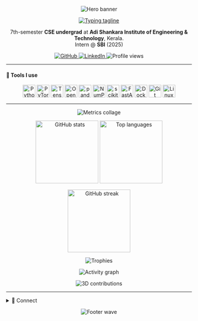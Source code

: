 <!--  █████ M Y   G I T H U B   P R O F I L E  █████  -->

<!-- ——— Hero Banner ——— -->
<p align="center">
  <img src="https://capsule-render.vercel.app/api?type=wave&height=250&color=0:0d1117,100:1f6feb&text=Ben%20G.&fontSize=64&fontAlignY=40&desc=Computer%20Science%20%26%20Engineering%20%40%20ASIET%20(Kerala)&descAlignY=60&animation=fadeIn" alt="Hero banner"/>
</p>

<!-- ——— Typing Tagline ——— -->
<p align="center">
  <a href="https://github.com/bg-l2norm">
    <img src="https://readme-typing-svg.demolab.com?font=Inter&weight=700&size=22&pause=1200&center=true&vCenter=true&width=900&lines=NLP+%26+Computer+Vision+enthusiast;Best+Paper+Award+—+ICSCC+2023+(IEEE);Best+Poster+—+IIIT+Kottayam+Internship;Data+Science+%E2%80%A2+Machine+Learning+%E2%80%A2+Applied+AI" alt="Typing tagline"/>
  </a>
</p>

<!-- ——— Compact Bio ——— -->
<p align="center">
  7th-semester <b>CSE undergrad</b> at <b>Adi Shankara Institute of Engineering & Technology</b>, Kerala.<br/>
  Intern @ <b>SBI</b> (2025) <br/>
</p>

<!-- ——— Quick Links / Badges ——— -->
<p align="center">
  <a href="https://github.com/bg-l2norm">
    <img src="https://img.shields.io/badge/GitHub-bg--l2norm-0d1117?style=for-the-badge&logo=github" alt="GitHub"/>
  </a>
  <a href="https://www.linkedin.com/in/ben-g-a00584250/">
    <img src="https://img.shields.io/badge/LinkedIn-Ben%20G.-0a66c2?style=for-the-badge&logo=linkedin" alt="LinkedIn"/>
  </a>
  <img src="https://komarev.com/ghpvc/?username=bg-l2norm&style=for-the-badge" alt="Profile views"/>
</p>

---

<!-- ——— Tech Stack (Devicon icons) ——— -->
#### 🧰 Tools I use
<p align="center">
  <img src="https://cdn.jsdelivr.net/gh/devicons/devicon/icons/python/python-original.svg" height="34" alt="Python"/>
  <img src="https://cdn.jsdelivr.net/gh/devicons/devicon/icons/pytorch/pytorch-original.svg" height="34" alt="PyTorch"/>
  <img src="https://cdn.jsdelivr.net/gh/devicons/devicon/icons/tensorflow/tensorflow-original.svg" height="34" alt="TensorFlow"/>
  <img src="https://cdn.jsdelivr.net/gh/devicons/devicon/icons/opencv/opencv-original.svg" height="34" alt="OpenCV"/>
  <img src="https://cdn.jsdelivr.net/gh/devicons/devicon/icons/pandas/pandas-original.svg" height="34" alt="pandas"/>
  <img src="https://cdn.jsdelivr.net/gh/devicons/devicon/icons/numpy/numpy-original.svg" height="34" alt="NumPy"/>
  <img src="https://cdn.jsdelivr.net/gh/devicons/devicon/icons/scikitlearn/scikitlearn-original.svg" height="34" alt="scikit-learn"/>
  <img src="https://cdn.jsdelivr.net/gh/devicons/devicon/icons/fastapi/fastapi-original.svg" height="34" alt="FastAPI"/>
  <img src="https://cdn.jsdelivr.net/gh/devicons/devicon/icons/docker/docker-original.svg" height="34" alt="Docker"/>
  <img src="https://cdn.jsdelivr.net/gh/devicons/devicon/icons/git/git-original.svg" height="34" alt="Git"/>
  <img src="https://cdn.jsdelivr.net/gh/devicons/devicon/icons/linux/linux-original.svg" height="34" alt="Linux"/>
</p>

---

<!-- ——— Live Metrics Collage ———
  Set up lowlighter/metrics to generate metrics.svg in your repo root.
  (See setup notes at bottom.)
-->
<p align="center">
  <img src="https://raw.githubusercontent.com/bg-l2norm/bg-l2norm/main/metrics.svg" alt="Metrics collage"/>
</p>

<!-- ——— Stats Row ——— -->
<p align="center">
  <img height="170" src="https://github-readme-stats.vercel.app/api?username=bg-l2norm&show_icons=true&theme=radical&hide_border=true" alt="GitHub stats"/>
  <img height="170" src="https://github-readme-stats.vercel.app/api/top-langs/?username=bg-l2norm&layout=compact&theme=radical&hide_border=true" alt="Top languages"/>
</p>
<p align="center">
  <img height="170" src="https://github-readme-streak-stats.herokuapp.com/?user=bg-l2norm&theme=tokyonight&hide_border=true" alt="GitHub streak"/>
</p>

<!-- ——— Trophy Wall ——— -->
<p align="center">
  <img src="https://github-profile-trophy.vercel.app/?username=bg-l2norm&theme=tokyonight&margin-w=10&no-bg=true&no-frame=true" alt="Trophies"/>
</p>

<!-- ——— Activity Graph ——— -->
<p align="center">
  <img src="https://github-readme-activity-graph.vercel.app/graph?username=bg-l2norm&bg_color=0d1117&color=58a6ff&line=58a6ff&point=1f6feb&hide_border=true" alt="Activity graph"/>
</p>

<!-- ——— Replacement for the classic “snake” ———
     Using a 3D contribution graph (sleek + unobtrusive).
     Set up the GitHub Action noted below; the image path can be adjusted to your output.
-->
<p align="center">
  <img src="https://raw.githubusercontent.com/bg-l2norm/bg-l2norm/main/profile-3d-contrib/profile-night-rainbow.svg" alt="3D contributions"/>
</p>

---

<!-- ——— Pinned Favorites ———
     (Commented out per request. Uncomment and set PROJECT_1/2 if you want them later.)
#### 📌 Projects I’m proud of
<p align="center">
  <a href="https://github.com/bg-l2norm/PROJECT_1">
    <img src="https://github-readme-stats.vercel.app/api/pin/?username=bg-l2norm&repo=PROJECT_1&theme=radical&hide_border=true" alt="Project 1"/>
  </a>
  <a href="https://github.com/bg-l2norm/PROJECT_2">
    <img src="https://github-readme-stats.vercel.app/api/pin/?username=bg-l2norm&repo=PROJECT_2&theme=radical&hide_border=true" alt="Project 2"/>
  </a>
</p>
-->

<details>
<summary>🤝 Connect</summary>

- LinkedIn: <a href="https://www.linkedin.com/in/ben-g-a00584250/">Ben G.</a>  
- GitHub: <a href="https://github.com/bg-l2norm">bg-l2norm</a>

</details>

<!-- ——— Footer banner (mirrors header for symmetry) ——— -->
<p align="center">
  <img src="https://capsule-render.vercel.app/api?type=wave&height=120&color=0:0d1117,100:1f6feb&section=footer" alt="Footer wave"/>
</p>

